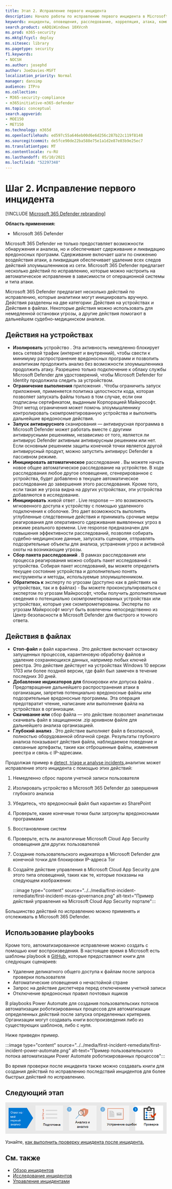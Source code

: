 ```yaml
---
title: Этап 2. Исправление первого инцидента
description: Начало работы по исправлению первого инцидента в Microsoft 365 Defender.
keywords: инциденты, оповещения, расследование, корреляция, атака, компьютеры, устройства, пользователи, удостоверения, удостоверения, почтовый ящик, электронная почта, 365, Microsoft, m365, реагирование на инциденты, кибератака
search.product: eADQiWindows 10XVcnh
ms.prod: m365-security
ms.mktglfcycl: deploy
ms.sitesec: library
ms.pagetype: security
f1.keywords:
- NOCSH
ms.author: josephd
author: JoeDavies-MSFT
localization_priority: Normal
manager: dansimp
audience: ITPro
ms.collection:
- M365-security-compliance
- m365initiative-m365-defender
ms.topic: conceptual
search.appverid:
- MOE150
- MET150
ms.technology: m365d
ms.openlocfilehash: ed597c55a646eb00d6e6d256c287b22c119f8148
ms.sourcegitcommit: de5fce90de22ba588e75e1a1d2e87e03b9e25ec7
ms.translationtype: MT
ms.contentlocale: ru-RU
ms.lasthandoff: 05/10/2021
ms.locfileid: "52297348"
---
```

# <a name="step-2-remediate-your-first-incident"></a>Шаг 2. Исправление первого инцидента

[!INCLUDE [Microsoft 365 Defender rebranding](../includes/microsoft-defender.md)]

**Область применения:**
- Microsoft 365 Defender

Microsoft 365 Defender не только предоставляет возможности обнаружения и анализа, но и обеспечивает сдерживание и ликвидацию вредоносных программ. Сдерживание включает шаги по снижению воздействия атаки, а ликвидация обеспечивает удаление всех следов действий злоумышленников из сети.  Microsoft 365 Defender предлагает несколько действий по исправлению, которые можно настроить на автоматическое исправление в зависимости от операционной системы и типа атаки. [](m365d-autoir.md)

Microsoft 365 Defender предлагает несколько действий по исправлению, которые аналитики могут инициировать вручную. Действия разделены на две категории: Действия на устройствах и Действия в файлах. Некоторые действия можно использовать для немедленной остановки угрозы, а другие действия помогают в дальнейшем судебно-медицинском анализе.

## <a name="actions-on-devices"></a>Действия на устройствах

- **Изолировать** устройство . Эта активность немедленно блокирует весь сетевой трафик (интернет и внутренний), чтобы свести к минимуму распространение вредоносных программ и позволить аналитикам продолжить анализ без возможности злоумышленника продолжить атаку. Разрешено только подключение к облаку службы Microsoft Defender для удостоверений, чтобы Microsoft Defender for Identity продолжила следить за устройством. 
- **Ограничение выполнения** приложения . Чтобы ограничить запуск приложения, применяется политика целостности кода, которая позволяет запускать файлы только в том случае, если они подписаны сертификатом, выданным Корпорацией Майкрософт. Этот метод ограничения может помочь злоумышленнику контролировать скомпрометированную устройства и выполнять дальнейшие вредоносные действия.
- **Запуск антивирусного** сканирования — антивирусная программа в Microsoft Defender может работать вместе с другими антивирусными решениями, независимо от того, является ли антивирус Defender активным антивирусным решением или нет. Если основным решением защиты конечной точки является другой антивирусный продукт, можно запустить антивирус Defender в пассивном режиме.
- **Инициировать автоматическое** расследование . Вы можете начать новое общее автоматическое расследование на устройстве. В ходе расследования любое другое оповещение, сгенерированное с устройства, будет добавлено в текущее автоматическое расследование до завершения этого расследования. Кроме того, если такая же угроза видна на других устройствах, эти устройства добавляются в исследование.
- **Инициировать** живой ответ . Live response — это возможность мгновенного доступа к устройству с помощью удаленного подключения к оболочке. Это дает возможность выполнять углубленные следственные действия и принимать срочные меры реагирования для оперативного сдерживания выявленных угроз в режиме реального времени. Live response предназначен для повышения эффективности расследований, позволяя собирать судебно-медицинские данные, запускать сценарии, отправлять подозрительные объекты для анализа, устранения угроз и активной охоты на возникающие угрозы.
- **Сбор пакета расследований** . В рамках расследования или процесса реагирования можно собрать пакет исследований с устройства. Собирая пакет исследований, вы можете определить текущее состояние устройства и дополнительно понять инструменты и методы, используемые злоумышленником. 
- **Обратитесь к** эксперту по угрозам (доступно как в действиях на устройствах, так и в файлах) - Вы можете проконсультироваться с экспертом по угрозам Майкрософт, чтобы получить дополнительные сведения о потенциально скомпрометированных устройствах или устройствах, которые уже скомпрометированы. Эксперты по угрозам Майкрософт могут быть вовлечены непосредственно из Центр безопасности в Microsoft Defender для быстрого и точного ответа. 

## <a name="actions-on-files"></a>Действия в файлах

- **Стоп-файл** и файл карантина . Это действие включает остановку запущенных процессов, карантиновую обработку файлов и удаление сохраняющихся данных, например любых ключей реестра. Это действие действует на устройствах Windows 10 версии 1703 или более поздней версии, где файл был замечен в течение последних 30 дней. 
- **Добавление индикаторов для** блокировки или допуска файла . Предотвращение дальнейшего распространения атаки в организации, запретив потенциально вредоносные файлы или подозрительные вредоносные программы. Эта операция предотвратит чтение, написание или выполнение файла на устройствах в организации.
- **Скачивание или** сбор файла — это действие позволяет аналитикам скачивать файл в защищенном .zip архивном файле для дальнейшего анализа организацией.
- **Глубокий анализ** . Это действие выполняет файл в безопасной, полностью оборудованной облачной среде. Результаты глубокого анализа показывают действия файла, наблюдаемое поведение и связанные артефакты, такие как отброшенные файлы, изменения реестра и связь с IP-адресами. 

Продолжая пример в [detect, triage и analyse incidents,](first-incident-analyze.md#analyze-your-first-incident)аналитик может исправление этого инцидента с помощью этих действий:

1. Немедленно сброс пароля учетной записи пользователя
2. Изолировать устройство в Microsoft 365 Defender до завершения глубокого анализа
3. Убедитесь, что вредоносный файл был карантин из SharePoint
4. Проверьте, какие конечные точки были затронуты вредоносными программами
5. Восстановление систем
6. Проверьте, есть ли аналогичные Microsoft Cloud App Security оповещения для других пользователей
7. Создание пользовательского индикатора в Microsoft Defender для конечной точки для блокировки IP-адреса Tor
8. Создайте действие управления в Microsoft Cloud App Security для этого типа оповещений, таких как те, которые показаны на следующем изображении:

   :::image type="content" source="../../media/first-incident-remediate/first-incident-mcas-governance.png" alt-text="Пример действий управления на Microsoft Cloud App Security портале"::: 
 
Большинство действий по исправлению можно применять и отслеживать в Microsoft 365 Defender. 

## <a name="using-playbooks"></a>Использование playbooks

Кроме того, автоматизированное исправление можно создать с помощью книг воспроизведения. В настоящее время в Microsoft есть шаблоны playbook в [GitHub,](https://github.com/microsoft/Microsoft-Cloud-App-Security/tree/master/Playbooks) которые предоставляют книги для следующих сценариев:

- Удаление деликатного общего доступа к файлам после запроса проверки пользователя
- Автоматические оповещения о нечастойной стране
- Запрос на действие диспетчера перед отключением учетной записи
- Отключение вредоносных правил почтовых ящиков

В playbooks Power Automate для создания пользовательских потоков автоматизации роботизированных процессов для автоматизации определенных действий после запуска определенных критериев. Организации могут создавать книги воспроизведения либо из существующих шаблонов, либо с нуля. 

Ниже приведен пример.
 
:::image type="content" source="../../media/first-incident-remediate/first-incident-power-automate.png" alt-text="Пример пользовательского потока автоматизации Power Automate роботизированных процессов"::: 
 
Во время проверки после [](first-incident-post.md) инцидента также можно создавать книги для создания действий по исправлению последствий инцидентов для более быстрых действий по исправлению. 

## <a name="next-step"></a>Следующий этап

[![Шаг 3. Узнайте, как выполнить проверку инцидента после инцидента](../../media/first-incident-overview/first-incident-path-step3.png)](first-incident-post.md)

Узнайте, [как выполнить проверку инцидента после инцидента.](first-incident-post.md)

## <a name="see-also"></a>См. также

- [Обзор инцидентов](incidents-overview.md)
- [Исследование инцидентов](investigate-incidents.md)
- [Управление инцидентами](manage-incidents.md)
